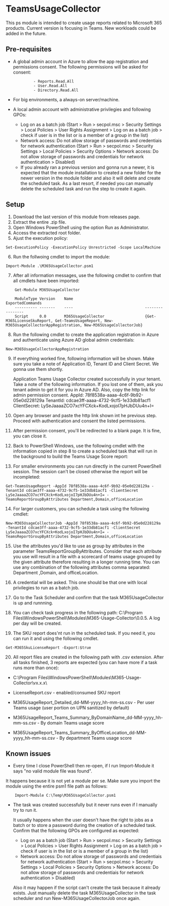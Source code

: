 # TeamsUsageCollector

This ps module is intended to create usage reports related to Microsoft 365 products. Current version is focusing in Teams. New workloads could be added in the future.

## Pre-requisites

 - A global admin account in Azure to allow the app registration and permissions consent. The following permissions will be asked for consent:
                
                - Reports.Read.All
                - User.Read.All
                - Directory.Read.All

- For big environments, a always-on server/machine.
- A local admin account with administrative privilegies and following GPOs:
    - Log on as a batch job (Start > Run > secpol.msc > Security Settings > Local Policies > User Rights Assignment > Log on as a batch job > check if user is in the list or is a member of a group in the list)
    - Network access: Do not allow storage of passwords and credentiais for network authentication (Start > Run > secpol.msc > Security Settings > Local Policies > Security Options > Network access: Do not allow storage of passwords and credentiais for network authentication > Disabled)
    - If you already ran a previous version and gonna run a newer, it is expected that the module installation to created a new folder for the newer version in the module folder and also it will delete and create the scheduled task. As a last resort, if needed you can manually delete the scheduled task and run the step to create it again.
    
## Setup

1. Download the last version of this module from releases page.
2. Extract the entire .zip file.
3. Open Windows PowerShell using the option Run as Administrator.
4. Access the extracted root folder.
5. Ajust the execution policy:
```
Set-ExecutionPolicy -ExecutionPolicy Unrestricted -Scope LocalMachine
```

6. Run the follwoing cmdlet to import the module:
```
Import-Module .\M365UsageCollector.psm1
```

7. After all information messages, use the following cmdlet to confirm that all cmdlets have been imported:
```
    Get-Module M365UsageCollector

    ModuleType Version    Name                                ExportedCommands
    ---------- -------    ----                                ----------------
    Script     0.0        M365UsageCollector                  {Get-M365LicenseSkuReport, Get-TeamsUsageReport, New-M365UsageCollectorAppRegistration, New-M365UsageCollectorJob}
```

8. Run the following cmdlet to create the application registration in Azure and authenticate using Azure AD global admin credentials:
```
New-M365UsageCollectorAppRegistration
```

9. If everything worked fine, following information will be shown. Make sure you take a note of Application ID, Tenant ID and Client Secret. We gonna use them shortly.

      Application Teams Usage Collector created successfully in your tenant. Take a note of the following information. If you lost one of them, ask you tenant admin to get it for you in Azure AD. Also, copy the http link for admin permission consent.
            AppId: 78f8538a-aaaa-4c6f-9b92-05e0d228129a
            TenantId: cdcae3ff-aaaa-4732-9cf5-1e33db81acf1
            ClientSecret: LySeJaaaaZCO7xcYFCXck+KodLxojoI7pHJbDUu4n+I=

10. Open any browser and paste the http link shown int he previous step. Proceed with authentication and consent the listed permissions.

11. After permission consent, you'll be redirected to a blank page. It is fine, you can close it.

12. Back to PowerShell Windows, use the following cmdlet with the information copied in step 8 to create a scheduled task that will run in the background to build the Teams Usage Score report:

13. For smaller environments you can run directly in the current PowerShell session. The session can't be closed otherwise the report will be incompleted:
```
Get-TeamsUsageReport -AppId 78f8538a-aaaa-4c6f-9b92-05e0d228129a -TenantId cdcae3ff-aaaa-4732-9cf5-1e33db81acf1 -ClientSecret LySeJaaaaZCO7xcYFCXck+KodLxojoI7pHJbDUu4n+I= -TeamsReportGroupByAttributes Department,Domain,officeLocation
```

14. For larger customers, you can schedule a task using the following cmdlet:
```
New-M365UsageCollectorJob -AppId 78f8538a-aaaa-4c6f-9b92-05e0d228129a -TenantId cdcae3ff-aaaa-4732-9cf5-1e33db81acf1 -ClientSecret LySeJaaaaZCO7xcYFCXck+KodLxojoI7pHJbDUu4n+I= -TeamsReportGroupByAttributes Department,Domain,officeLocation
```

15. Use the attributes you'd like to use as group by attributes in the parameter TeamsReportGroupByAttributes. Consider that each attribute you use will result in a file with a scorecard of teams usage grouped by the given attribute therefore resulting in a longer running time. You can use any combination of the following attributes comma separated: Department ,Domain, and officeLocation.

16. A credential will be asked. This one should be that one with local privilegies to run as a batch job.

17. Go to the Task Scheduler and confirm that the task M365UsageCollector is up and runnning.

18. You can check task progress in the following path: C:\Program Files\WindowsPowerShell\Modules\M365-Usage-Collector\0.0.5. A log per day will be created.

19. The SKU report does'nt run in the scheduled task. If you need it, you can run it and using the following cmdlet.
```
Get-M365SkuLicenseReport -Export:$true
```

20. All report files are created in the following path with .csv extension. After all tasks finished, 3 reports are expected (you can have more if a task runs more than once):

 - C:\Program Files\WindowsPowerShell\Modules\M365-Usage-Collector\vx.x.x\

 - LicenseReport.csv - enabled/consumed SKU report

 - M365UsageReport_Detailed_dd-MM-yyyy_hh-mm-ss.csv - Per user Teams usage (user portion on UPN sanitized by default)

 - M365UsageReport_Teams_Summary_ByDomainName_dd-MM-yyyy_hh-mm-ss.csv - By domain Teams usage score

 - M365UsageReport_Teams_Summary_ByOfficeLocation_dd-MM-yyyy_hh-mm-ss.csv - By department Teams usage score


## Known issues

 - Every time I close PowerShell then re-open, if I run Import-Module it says "no valid module file was found".

  It happens because it is not yet a module per se. Make sure you import the module using the entire psm1 file path as follows:
```  
    Import-Module C:\Temp\M365UsageCollector.psm1
```  
 
 - The task was created successfully but it never runs even if I manually try to run it.

    It usually happens when the user doesn't have the right to jobs as a batch or to store a password during the creation of a scheduled task. Confirm that the following GPOs are configured as expected:
    
    - Log on as a batch job (Start > Run > secpol.msc > Security Settings > Local Policies > User Rights Assignment > Log on as a batch job > check if user is in the list or is a member of a group in the list)
    - Network access: Do not allow storage of passwords and credentiais for network authentication (Start > Run > secpol.msc > Security Settings > Local Policies > Security Options > Network access: Do not allow storage of passwords and credentiais for network authentication > Disabled)
    
   Also it may happen if the script can't create the task because it already exists. Just manually delete the task M365UsageCollector in the task scheduler and run New-M365UsageCollectorJob once again.


